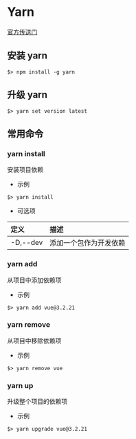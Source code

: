 # Yarn

[官方传送门](https://yarnpkg.com/cli/install)

## 安装 yarn

``` shell
$> npm install -g yarn
```

## 升级 yarn

``` shell
$> yarn set version latest
```

## 常用命令

### yarn install

安装项目依赖

- 示例

``` shell
$> yarn install
```

- 可选项

|定义|描述|
|:-|:-|
|-D,--dev|添加一个包作为开发依赖|

### yarn add

从项目中添加依赖项

- 示例

``` shell
$> yarn add vue@3.2.21
```

### yarn remove

从项目中移除依赖项

- 示例

``` shell
$> yarn remove vue
```

### yarn up

升级整个项目的依赖项

- 示例

``` shell
$> yarn upgrade vue@3.2.21
```
